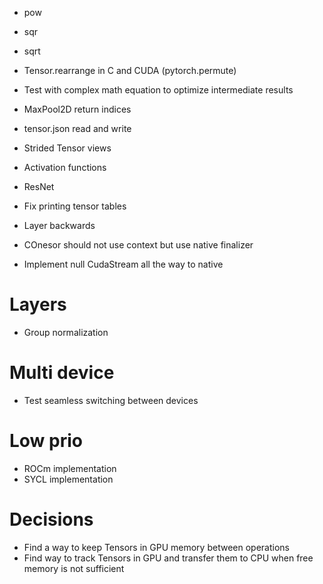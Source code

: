 + pow
+ sqr
+ sqrt

+ Tensor.rearrange in C and CUDA (pytorch.permute)
+ Test with complex math equation to optimize intermediate results
+ MaxPool2D return indices
+ tensor.json read and write
+ Strided Tensor views
+ Activation functions
+ ResNet
+ Fix printing tensor tables
+ Layer backwards
+ COnesor should not use context but use native finalizer
+ Implement null CudaStream all the way to native

# Layers
+ Group normalization

# Multi device
+ Test seamless switching between devices

# Low prio
+ ROCm implementation
+ SYCL implementation

# Decisions

+ Find a way to keep Tensors in GPU memory between operations
+ Find way to track Tensors in GPU and transfer them to CPU when free memory is not sufficient